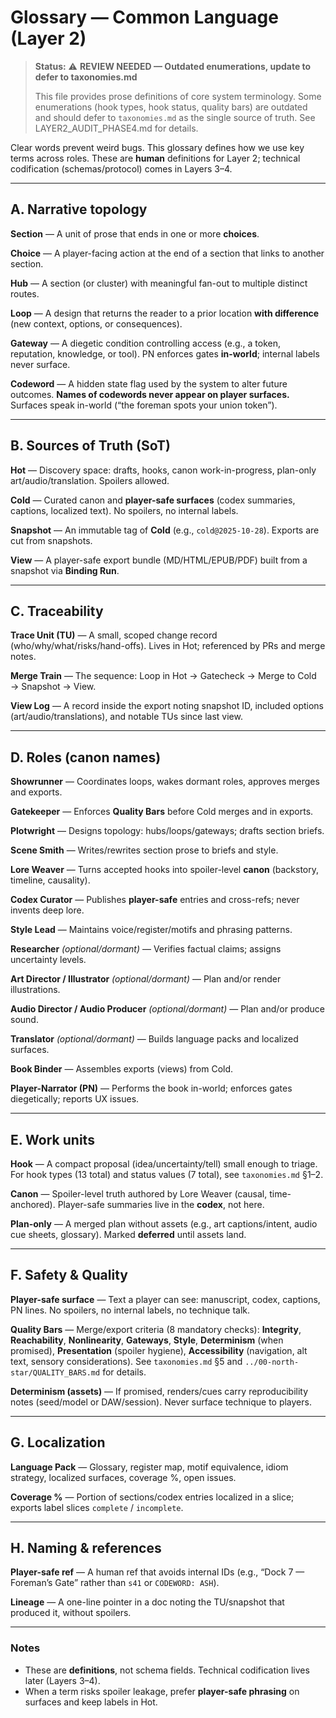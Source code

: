 # Glossary — Common Language (Layer 2)

> **Status:** ⚠️ **REVIEW NEEDED — Outdated enumerations, update to defer to taxonomies.md**
>
> This file provides prose definitions of core system terminology. Some enumerations (hook types, hook status, quality bars) are outdated and should defer to `taxonomies.md` as the single source of truth. See LAYER2_AUDIT_PHASE4.md for details.

Clear words prevent weird bugs. This glossary defines how we use key terms across roles. These are **human** definitions for Layer 2; technical codification (schemas/protocol) comes in Layers 3–4.

---

## A. Narrative topology

**Section** — A unit of prose that ends in one or more **choices**.

**Choice** — A player-facing action at the end of a section that links to another section.

**Hub** — A section (or cluster) with meaningful fan-out to multiple distinct routes.

**Loop** — A design that returns the reader to a prior location **with difference** (new context, options, or consequences).

**Gateway** — A diegetic condition controlling access (e.g., a token, reputation, knowledge, or tool). PN enforces gates **in-world**; internal labels never surface.

**Codeword** — A hidden state flag used by the system to alter future outcomes. **Names of codewords never appear on player surfaces.** Surfaces speak in-world (“the foreman spots your union token”).

---

## B. Sources of Truth (SoT)

**Hot** — Discovery space: drafts, hooks, canon work-in-progress, plan-only art/audio/translation. Spoilers allowed.

**Cold** — Curated canon and **player-safe surfaces** (codex summaries, captions, localized text). No spoilers, no internal labels.

**Snapshot** — An immutable tag of **Cold** (e.g., `cold@2025-10-28`). Exports are cut from snapshots.

**View** — A player-safe export bundle (MD/HTML/EPUB/PDF) built from a snapshot via **Binding Run**.

---

## C. Traceability

**Trace Unit (TU)** — A small, scoped change record (who/why/what/risks/hand-offs). Lives in Hot; referenced by PRs and merge notes.

**Merge Train** — The sequence: Loop in Hot → Gatecheck → Merge to Cold → Snapshot → View.

**View Log** — A record inside the export noting snapshot ID, included options (art/audio/translations), and notable TUs since last view.

---

## D. Roles (canon names)

**Showrunner** — Coordinates loops, wakes dormant roles, approves merges and exports.

**Gatekeeper** — Enforces **Quality Bars** before Cold merges and in exports.

**Plotwright** — Designs topology: hubs/loops/gateways; drafts section briefs.

**Scene Smith** — Writes/rewrites section prose to briefs and style.

**Lore Weaver** — Turns accepted hooks into spoiler-level **canon** (backstory, timeline, causality).

**Codex Curator** — Publishes **player-safe** entries and cross-refs; never invents deep lore.

**Style Lead** — Maintains voice/register/motifs and phrasing patterns.

**Researcher** _(optional/dormant)_ — Verifies factual claims; assigns uncertainty levels.

**Art Director / Illustrator** _(optional/dormant)_ — Plan and/or render illustrations.

**Audio Director / Audio Producer** _(optional/dormant)_ — Plan and/or produce sound.

**Translator** _(optional/dormant)_ — Builds language packs and localized surfaces.

**Book Binder** — Assembles exports (views) from Cold.

**Player-Narrator (PN)** — Performs the book in-world; enforces gates diegetically; reports UX issues.

---

## E. Work units

**Hook** — A compact proposal (idea/uncertainty/tell) small enough to triage. For hook types (13 total) and status values (7 total), see `taxonomies.md` §1–2.

**Canon** — Spoiler-level truth authored by Lore Weaver (causal, time-anchored). Player-safe summaries live in the **codex**, not here.

**Plan-only** — A merged plan without assets (e.g., art captions/intent, audio cue sheets, glossary). Marked **deferred** until assets land.

---

## F. Safety & Quality

**Player-safe surface** — Text a player can see: manuscript, codex, captions, PN lines. No spoilers, no internal labels, no technique talk.

**Quality Bars** — Merge/export criteria (8 mandatory checks): **Integrity**, **Reachability**, **Nonlinearity**, **Gateways**, **Style**, **Determinism** (when promised), **Presentation** (spoiler hygiene), **Accessibility** (navigation, alt text, sensory considerations). See `taxonomies.md` §5 and `../00-north-star/QUALITY_BARS.md` for details.

**Determinism (assets)** — If promised, renders/cues carry reproducibility notes (seed/model or DAW/session). Never surface technique to players.

---

## G. Localization

**Language Pack** — Glossary, register map, motif equivalence, idiom strategy, localized surfaces, coverage %, open issues.

**Coverage %** — Portion of sections/codex entries localized in a slice; exports label slices `complete` / `incomplete`.

---

## H. Naming & references

**Player-safe ref** — A human ref that avoids internal IDs (e.g., “Dock 7 — Foreman’s Gate” rather than `s41` or `CODEWORD: ASH`).

**Lineage** — A one-line pointer in a doc noting the TU/snapshot that produced it, without spoilers.

---

### Notes

- These are **definitions**, not schema fields. Technical codification lives later (Layers 3–4).
- When a term risks spoiler leakage, prefer **player-safe phrasing** on surfaces and keep labels in Hot.
